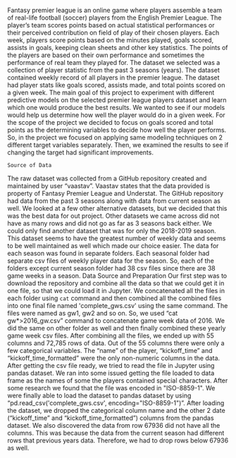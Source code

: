 
Fantasy premier league is an online game where players assemble a team of real-life football (soccer) players from the English Premier League. The player’s team scores points based on actual statistical performances or their perceived contribution on field of play of their chosen players. Each week, players score points based on the minutes played, goals scored, assists in goals, keeping clean sheets and other key statistics. The points of the players are based on their own performance and sometimes the performance of real team they played for. 
The dataset we selected was a collection of player statistic from the past 3 seasons (years). The dataset contained weekly record of all players in the premier league. The dataset had player stats like goals scored, assists made, and total points scored on a given week.
The main goal of this project to experiment with different predictive models on the selected premier league players dataset and learn which one would produce the best results.
We wanted to see if our models would help us determine how well the player would do in a given week. For the scope of the project we decided to focus on goals scored and total points as the determining variables to decide how well the player performs. So, in the project we focused on applying same modeling techniques on 2 different target variables separately. Then, we examined the results to see if changing the target had significant improvements. 

`Source of Data`

The raw dataset was collected from a GitHub repository created and maintained by user “vaastav”. Vaastav states that the data provided is property of Fantasy Premier League and Understat. The GitHub repository had data from the past 3 seasons along with data from current season as well. 
We looked at a few other alternative datasets, but we decided that this was the best data for out project. Other datasets we came across did not have as many rows and did not go as far as 3 seasons back either. We could only find another dataset that was for only the 2018-2019 season. This dataset seems to have the greatest number of weekly data and seems to be well maintained as well which made our choice easier.
The data for each season was found in separate folders. Each seasonal folder had separate csv files of weekly player data for the season. So, each of the folders except current season folder had 38 csv files since there are 38 game weeks in a season.
Data Source and Preparation
Our first step was to download the repository and combine all the data so that we could get it in one file, so that we could load it in Jupyter. We concatenated all the files in each folder using `cat` command and then combined all the combined files into one final file named 'complete_gws.csv' using the same command. The files were named as gw1, gw2 and so on. So, we used “cat gw*>2016_gw.csv” command to concatenate game week data of 2016. We did the same on other folder as well and then finally combined these yearly game week csv files. After combining all the files, we ended up with 55 columns and 72,785 rows of data. Out of the 55 columns there were only a few categorical variables. The “name” of the player, “kickoff_time” and “kickoff_time_formatted” were the only non-numeric columns in the data. 
After getting the csv file ready, we tried to read the file in Jupyter using pandas dataset. We ran into some issued getting the file loaded to data frame as the names of some the players contained special characters. After some research we found that the file was encoded in "ISO-8859-1". We were finally able to load the dataset to pandas dataset by using “pd.read_csv('complete_gws.csv', encoding="ISO-8859-1")”. After loading the dataset, we dropped the categorical column name and the other 2 date (“kickoff_time” and “kickoff_time_formatted”) columns from the pandas dataset. We also discovered the data from row 67936 did not have all the columns. This was because the data from the current season had different rows that previous years data. Therefore, we had to drop rows below 67936 as well.

